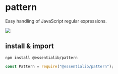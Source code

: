 # pattern
Easy handling of JavaScript regular expressions.  

<a href="https://www.npmjs.com/package/@essentialib/pattern" target="_blank"><img src="https://img.shields.io/badge/npm-%40essentialib%2Fpattern-gray?logo=npm&labelColor=cc3534&link=https%3A%2F%2Fwww.npmjs.com%2Fpackage%2F%40essentialib%2Fpattern"></a>

## install & import
```shell
npm install @essentialib/pattern
```
```js
const Pattern = require("@essentialib/pattern");
```
